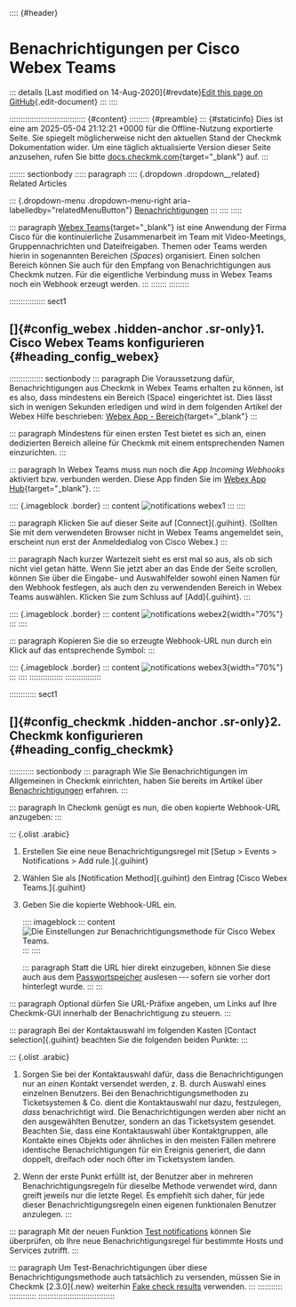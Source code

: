 :::: {#header}
# Benachrichtigungen per Cisco Webex Teams

::: details
[Last modified on 14-Aug-2020]{#revdate}[Edit this page on
GitHub](https://github.com/Checkmk/checkmk-docs/edit/2.3.0/src/common/de/notifications_webex.asciidoc){.edit-document}
:::
::::

:::::::::::::::::::::::::::::::::: {#content}
::::::::: {#preamble}
::: {#staticinfo}
Dies ist eine am 2025-05-04 21:12:21 +0000 für die Offline-Nutzung
exportierte Seite. Sie spiegelt möglicherweise nicht den aktuellen Stand
der Checkmk Dokumentation wider. Um eine täglich aktualisierte Version
dieser Seite anzusehen, rufen Sie bitte
[docs.checkmk.com](https://docs.checkmk.com/){target="_blank"} auf.
:::

::::::: sectionbody
::::: paragraph
:::: {.dropdown .dropdown__related}
Related Articles

::: {.dropdown-menu .dropdown-menu-right aria-labelledby="relatedMenuButton"}
[Benachrichtigungen](notifications.html)
:::
::::
:::::

::: paragraph
[Webex
Teams](https://www.webex.com/team-collaboration.html){target="_blank"}
ist eine Anwendung der Firma Cisco für die kontinuierliche
Zusammenarbeit im Team mit Video-Meetings, Gruppennachrichten und
Dateifreigaben. Themen oder Teams werden hierin in sogenannten Bereichen
(*Spaces*) organisiert. Einen solchen Bereich können Sie auch für den
Empfang von Benachrichtigungen aus Checkmk nutzen. Für die eigentliche
Verbindung muss in Webex Teams noch ein Webhook erzeugt werden.
:::
:::::::
:::::::::

:::::::::::::::: sect1
## []{#config_webex .hidden-anchor .sr-only}1. Cisco Webex Teams konfigurieren {#heading_config_webex}

::::::::::::::: sectionbody
::: paragraph
Die Voraussetzung dafür, Benachrichtigungen aus Checkmk in Webex Teams
erhalten zu können, ist es also, dass mindestens ein Bereich (Space)
eingerichtet ist. Dies lässt sich in wenigen Sekunden erledigen und wird
in dem folgenden Artikel der Webex Hilfe beschrieben: [Webex App -
Bereich](https://help.webex.com/de-de/article/hk71r4/Webex-App%7C-Bereich){target="_blank"}
:::

::: paragraph
Mindestens für einen ersten Test bietet es sich an, einen dedizierten
Bereich alleine für Checkmk mit einem entsprechenden Namen einzurichten.
:::

::: paragraph
In Webex Teams muss nun noch die App *Incoming Webhooks* aktiviert bzw.
verbunden werden. Diese App finden Sie im [Webex App
Hub](https://apphub.webex.com/applications/incoming-webhooks-cisco-systems-38054-23307-75252){target="_blank"}.
:::

:::: {.imageblock .border}
::: content
![notifications webex1](../images/notifications_webex1.png)
:::
::::

::: paragraph
Klicken Sie auf dieser Seite auf [Connect]{.guihint}. (Sollten Sie mit
dem verwendeten Browser nicht in Webex Teams angemeldet sein, erscheint
nun erst der Anmeldedialog von Cisco Webex.)
:::

::: paragraph
Nach kurzer Wartezeit sieht es erst mal so aus, als ob sich nicht viel
getan hätte. Wenn Sie jetzt aber an das Ende der Seite scrollen, können
Sie über die Eingabe- und Auswahlfelder sowohl einen Namen für den
Webhook festlegen, als auch den zu verwendenden Bereich in Webex Teams
auswählen. Klicken Sie zum Schluss auf [Add]{.guihint}.
:::

:::: {.imageblock .border}
::: content
![notifications webex2](../images/notifications_webex2.png){width="70%"}
:::
::::

::: paragraph
Kopieren Sie die so erzeugte Webhook-URL nun durch ein Klick auf das
entsprechende Symbol:
:::

:::: {.imageblock .border}
::: content
![notifications webex3](../images/notifications_webex3.png){width="70%"}
:::
::::
:::::::::::::::
::::::::::::::::

:::::::::::: sect1
## []{#config_checkmk .hidden-anchor .sr-only}2. Checkmk konfigurieren {#heading_config_checkmk}

::::::::::: sectionbody
::: paragraph
Wie Sie Benachrichtigungen im Allgemeinen in Checkmk einrichten, haben
Sie bereits im Artikel über [Benachrichtigungen](notifications.html)
erfahren.
:::

::: paragraph
In Checkmk genügt es nun, die oben kopierte Webhook-URL anzugeben:
:::

::: {.olist .arabic}
1.  Erstellen Sie eine neue Benachrichtigungsregel mit [Setup \> Events
    \> Notifications \> Add rule.]{.guihint}

2.  Wählen Sie als [Notification Method]{.guihint} den Eintrag [Cisco
    Webex Teams.]{.guihint}

3.  Geben Sie die kopierte Webhook-URL ein.

    :::: imageblock
    ::: content
    ![Die Einstellungen zur Benachrichtigungsmethode für Cisco Webex
    Teams.](../images/notifications_webex4.png)
    :::
    ::::

    ::: paragraph
    Statt die URL hier direkt einzugeben, können Sie diese auch aus dem
    [Passwortspeicher](password_store.html) auslesen --- sofern sie
    vorher dort hinterlegt wurde.
    :::
:::

::: paragraph
Optional dürfen Sie URL-Präfixe angeben, um Links auf Ihre Checkmk-GUI
innerhalb der Benachrichtigung zu steuern.
:::

::: paragraph
Bei der Kontaktauswahl im folgenden Kasten [Contact selection]{.guihint}
beachten Sie die folgenden beiden Punkte:
:::

::: {.olist .arabic}
1.  Sorgen Sie bei der Kontaktauswahl dafür, dass die Benachrichtigungen
    nur an *einen* Kontakt versendet werden, z. B. durch Auswahl eines
    einzelnen Benutzers. Bei den Benachrichtigungsmethoden zu
    Ticketsystemen & Co. dient die Kontaktauswahl nur dazu, festzulegen,
    *dass* benachrichtigt wird. Die Benachrichtigungen werden aber nicht
    an den ausgewählten Benutzer, sondern an das Ticketsystem gesendet.
    Beachten Sie, dass eine Kontaktauswahl über Kontaktgruppen, alle
    Kontakte eines Objekts oder ähnliches in den meisten Fällen mehrere
    identische Benachrichtigungen für ein Ereignis generiert, die dann
    doppelt, dreifach oder noch öfter im Ticketsystem landen.

2.  Wenn der erste Punkt erfüllt ist, der Benutzer aber in mehreren
    Benachrichtigungsregeln für dieselbe Methode verwendet wird, dann
    greift jeweils nur die letzte Regel. Es empfiehlt sich daher, für
    jede dieser Benachrichtigungsregeln einen eigenen funktionalen
    Benutzer anzulegen.
:::

::: paragraph
Mit der neuen Funktion [Test
notifications](notifications.html#notification_testing) können Sie
überprüfen, ob Ihre neue Benachrichtigungsregel für bestimmte Hosts und
Services zutrifft.
:::

::: paragraph
Um Test-Benachrichtigungen über diese Benachrichtigungsmethode auch
tatsächlich zu versenden, müssen Sie in Checkmk [2.3.0]{.new} weiterhin
[Fake check results](notifications.html#fake_check_results) verwenden.
:::
:::::::::::
::::::::::::
::::::::::::::::::::::::::::::::::

